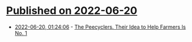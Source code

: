 # [Published on 2022-06-20](index.md)

* [2022-06-20, 01:24:06](https://news.ycombinator.com/item?id=31805271) - [The Peecyclers. Their Idea to Help Farmers Is No. 1](https://www.nytimes.com/2022/06/17/climate/peecycling-farming-urine-fertilizer.html)
